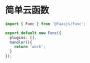 # 简单云函数

```typescript
import { Func } from '@faasjs/func';

export default new Func({
  plugins: [],
  handler(){
    return 'work';
  }
});
```
